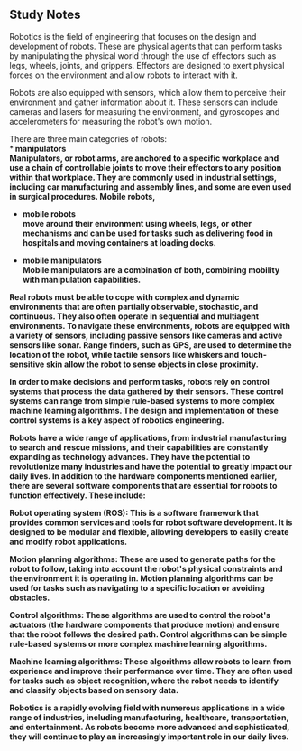 
## Study Notes
Robotics is the field of engineering that focuses on the design and development of robots. These are physical agents that can perform tasks by manipulating the physical world through the use of effectors such as legs, wheels, joints, and grippers. Effectors are designed to exert physical forces on the environment and allow robots to interact with it.

Robots are also equipped with sensors, which allow them to perceive their environment and gather information about it. These sensors can include cameras and lasers for measuring the environment, and gyroscopes and accelerometers for measuring the robot's own motion.

There are three main categories of robots: <br>
*<b> manipulators <b> <br>
        Manipulators, or robot arms, are anchored to a specific workplace and use a chain of controllable joints to move their effectors to any position within that           workplace. They are commonly used in industrial settings, including car manufacturing and assembly lines, and some are even used in surgical procedures.               Mobile robots,
*  mobile robots <b>  <br>
          move around their environment using wheels, legs, or other mechanisms and can be used for tasks such as delivering food in hospitals and moving containers             at loading docks.

*  mobile manipulators <b>  <br>
          Mobile manipulators are a combination of both, combining mobility with manipulation capabilities.

Real robots must be able to cope with complex and dynamic environments that are often partially observable, stochastic, and continuous. They also often operate in sequential and multiagent environments. To navigate these environments, robots are equipped with a variety of sensors, including passive sensors like cameras and active sensors like sonar. Range finders, such as GPS, are used to determine the location of the robot, while tactile sensors like whiskers and touch-sensitive skin allow the robot to sense objects in close proximity.

In order to make decisions and perform tasks, robots rely on control systems that process the data gathered by their sensors. These control systems can range from simple rule-based systems to more complex machine learning algorithms. The design and implementation of these control systems is a key aspect of robotics engineering.

Robots have a wide range of applications, from industrial manufacturing to search and rescue missions, and their capabilities are constantly expanding as technology advances. They have the potential to revolutionize many industries and have the potential to greatly impact our daily lives.
In addition to the hardware components mentioned earlier, there are several software components that are essential for robots to function effectively. These include:

Robot operating system (ROS): This is a software framework that provides common services and tools for robot software development. It is designed to be modular and flexible, allowing developers to easily create and modify robot applications.

<b>Motion planning algorithms<b>: These are used to generate paths for the robot to follow, taking into account the robot's physical constraints and the environment it is operating in. Motion planning algorithms can be used for tasks such as navigating to a specific location or avoiding obstacles.

<b> Control algorithms<b>: These algorithms are used to control the robot's actuators (the hardware components that produce motion) and ensure that the robot follows the desired path. Control algorithms can be simple rule-based systems or more complex machine learning algorithms.

Machine learning algorithms: These algorithms allow robots to learn from experience and improve their performance over time. They are often used for tasks such as object recognition, where the robot needs to identify and classify objects based on sensory data.

Robotics is a rapidly evolving field with numerous applications in a wide range of industries, including manufacturing, healthcare, transportation, and entertainment. As robots become more advanced and sophisticated, they will continue to play an increasingly important role in our daily lives.

